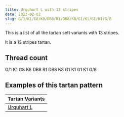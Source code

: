 ```yaml
---
title: Urquhart L with 13 stripes
date: 2023-02-02
slug: G/1/K1/G8/K8/DB8/R1/DB8/K8/G1/K1/G1/K1/G/8
---
```

This is a list of all the tartan sett variants with 13 stripes.

It is a 13 stripes tartan.


## Thread count
G/1 K1 G8 K8 DB8 R1 DB8 K8 G1 K1 G1 K1 G/8

## Examples of this tartan pattern

| Tartan Variants |
|---------------|
| [Urquhart L](/variants/g/1/k1/g8/k8/db8/r1/db8/k8/g1/k1/g1/k1/g/8-db000064-g004c00-k000000-rc80000)||
